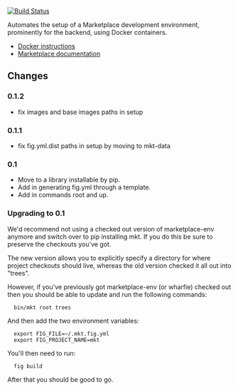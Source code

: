 [![Build Status](https://travis-ci.org/mozilla/marketplace-env.svg?branch=master)](https://travis-ci.org/mozilla/marketplace-env)

Automates the setup of a Marketplace development environment, prominently for
the backend, using Docker containers.

* [Docker instructions](https://marketplace.readthedocs.org/en/latest/topics/backend.html)
* [Marketplace documentation](https://marketplace.readthedocs.org)

## Changes

### 0.1.2

- fix images and base images paths in setup

### 0.1.1

- fix fig.yml.dist paths in setup by moving to mkt-data

### 0.1

- Move to a library installable by pip.
- Add in generating fig.yml through a template.
- Add in commands root and up.

### Upgrading to 0.1

We'd recommend not using a checked out version of marketplace-env anymore
and switch over to pip installing mkt. If you do this be sure to preserve the
checkouts you've got.

The new version allows you to explicitly specify a directory for where project
checkouts should live, whereas the old version checked it all out into "trees".

However, if you've previously got marketplace-env (or wharfie) checked out then
you should be able to update and run the following commands:

```shell
  bin/mkt root trees
```

And then add the two environment variables:

```shell
  export FIG_FILE=~/.mkt.fig.yml
  export FIG_PROJECT_NAME=mkt
```

You'll then need to run:

```shell
  fig build
```

After that you should be good to go.
